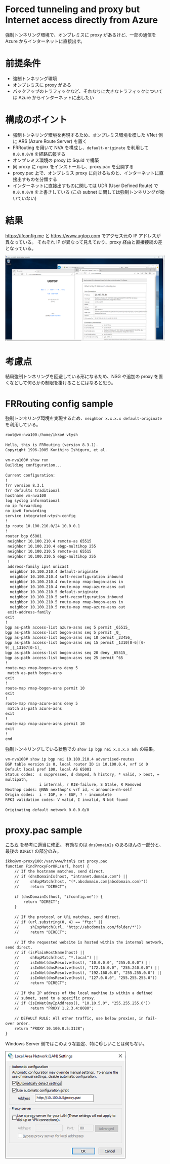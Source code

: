 # Forced tunneling and proxy but Internet access directly from Azure

強制トンネリング環境で、オンプレミスに proxy があるけど、一部の通信を Azure からインターネットに直接出す。

# 前提条件

- 強制トンネリング環境
- オンプレミスに proxy がある
- バックアップのトラフィックなど、それなりに大きなトラフィックについては Azure からインターネットに出したい

# 構成のポイント

- 強制トンネリング環境を再現するため、オンプレミス環境を模した VNet 側に ARS (Azure Route Server) を置く
- FRRouting を用いて NVA を構成し、`default-originate` を利用して `0.0.0.0/0` を経路広報する
- オンプレミス環境の proxy は Squid で構築
- 同 proxy に nginx をインストールし、proxy.pac を公開する
- proxy.pac 上で、オンプレミス proxy に向けるものと、インターネットに直接出すものを分類する
- インターネットに直接出すものに関しては UDR (User Defined Route) で `0.0.0.0/0` を上書きしている (この subnet に関しては強制トンネリングが効いていない)

# 結果

https://ifconfig.me と https://www.ugtop.com でアクセス元の IP アドレスが異なっている。
それぞれ IP が異なって見えており、proxy 経由と直接接続の差となっている。

![compare outbound IP address](./compare-outbound-ip.png)

# 考慮点

結局強制トンネリングを回避している形になるため、NSG や追加の proxy を置くなどして何らかの制限を掛けることにはなると思う。

# FRRouting config sample

強制トンネリング環境を実現するため、`neighbor x.x.x.x default-originate` を利用している。

```
root@vm-nva100:/home/ikko# vtysh

Hello, this is FRRouting (version 8.3.1).
Copyright 1996-2005 Kunihiro Ishiguro, et al.

vm-nva100# show run
Building configuration...

Current configuration:
!
frr version 8.3.1
frr defaults traditional
hostname vm-nva100
log syslog informational
no ip forwarding
no ipv6 forwarding
service integrated-vtysh-config
!
ip route 10.100.210.0/24 10.0.0.1
!
router bgp 65001
 neighbor 10.100.210.4 remote-as 65515
 neighbor 10.100.210.4 ebgp-multihop 255
 neighbor 10.100.210.5 remote-as 65515
 neighbor 10.100.210.5 ebgp-multihop 255
 !
 address-family ipv4 unicast
  neighbor 10.100.210.4 default-originate
  neighbor 10.100.210.4 soft-reconfiguration inbound
  neighbor 10.100.210.4 route-map rmap-bogon-asns in
  neighbor 10.100.210.4 route-map rmap-azure-asns out
  neighbor 10.100.210.5 default-originate
  neighbor 10.100.210.5 soft-reconfiguration inbound
  neighbor 10.100.210.5 route-map rmap-bogon-asns in
  neighbor 10.100.210.5 route-map rmap-azure-asns out
 exit-address-family
exit
!
bgp as-path access-list azure-asns seq 5 permit _65515_
bgp as-path access-list bogon-asns seq 5 permit _0_
bgp as-path access-list bogon-asns seq 10 permit _23456_
bgp as-path access-list bogon-asns seq 15 permit _1310[0-6][0-9]_|_13107[0-1]_
bgp as-path access-list bogon-asns seq 20 deny _65515_
bgp as-path access-list bogon-asns seq 25 permit ^65
!
route-map rmap-bogon-asns deny 5
 match as-path bogon-asns
exit
!
route-map rmap-bogon-asns permit 10
exit
!
route-map rmap-azure-asns deny 5
 match as-path azure-asns
exit
!
route-map rmap-azure-asns permit 10
exit
!
end
```

強制トンネリングしている状態での `show ip bgp nei x.x.x.x adv` の結果。

```
vm-nva100# show ip bgp nei 10.100.210.4 advertised-routes
BGP table version is 0, local router ID is 10.100.0.4, vrf id 0
Default local pref 100, local AS 65001
Status codes:  s suppressed, d damped, h history, * valid, > best, = multipath,
               i internal, r RIB-failure, S Stale, R Removed
Nexthop codes: @NNN nexthop's vrf id, < announce-nh-self
Origin codes:  i - IGP, e - EGP, ? - incomplete
RPKI validation codes: V valid, I invalid, N Not found

Originating default network 0.0.0.0/0

```

# proxy.pac sample

[こちら](https://findproxyforurl.com/example-pac-file/) を参考に適当に修正。
有効なのは `dnsDomainIs` のあるほんの一部分と、最後の `DIRECT` の部分のみ。

```
ikko@vm-proxy100:/var/www/html$ cat proxy.pac
function FindProxyForURL(url, host) {
    // If the hostname matches, send direct.
    // if (dnsDomainIs(host, "intranet.domain.com") ||
    //     shExpMatch(host, "(*.abcdomain.com|abcdomain.com)"))
    //     return "DIRECT";

    if (dnsDomainIs(host, "ifconfig.me")) {
        return "DIRECT";
    }

    // If the protocol or URL matches, send direct.
    // if (url.substring(0, 4) == "ftp:" ||
    //     shExpMatch(url, "http://abcdomain.com/folder/*"))
    //     return "DIRECT";

    // If the requested website is hosted within the internal network, send direct.
    // if (isPlainHostName(host) ||
    //     shExpMatch(host, "*.local") ||
    //     isInNet(dnsResolve(host), "10.0.0.0", "255.0.0.0") ||
    //     isInNet(dnsResolve(host), "172.16.0.0", "255.240.0.0") ||
    //     isInNet(dnsResolve(host), "192.168.0.0", "255.255.0.0") ||
    //     isInNet(dnsResolve(host), "127.0.0.0", "255.255.255.0"))
    //     return "DIRECT";

    // If the IP address of the local machine is within a defined
    // subnet, send to a specific proxy.
    // if (isInNet(myIpAddress(), "10.10.5.0", "255.255.255.0"))
    //     return "PROXY 1.2.3.4:8080";

    // DEFAULT RULE: All other traffic, use below proxies, in fail-over order.
    return "PROXY 10.100.0.5:3128";
}
```

Windows Server 側ではこのような設定、特に珍しいことは何もない。

![proxy settings](./proxy-settings.png)
